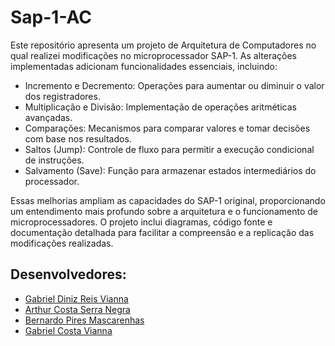 # Sap-1-AC
Este repositório apresenta um projeto de Arquitetura de Computadores no qual realizei modificações no microprocessador SAP-1. As alterações implementadas adicionam funcionalidades essenciais, incluindo:

<ul>
  <li>Incremento e Decremento: Operações para aumentar ou diminuir o valor dos registradores.</li> 
  <li>Multiplicação e Divisão: Implementação de operações aritméticas avançadas.</li>
  <li>Comparações: Mecanismos para comparar valores e tomar decisões com base nos resultados.</li>
  <li>Saltos (Jump): Controle de fluxo para permitir a execução condicional de instruções.</li>
  <li>Salvamento (Save): Função para armazenar estados intermediários do processador.</li>
</ul>


Essas melhorias ampliam as capacidades do SAP-1 original, proporcionando um entendimento mais profundo sobre a arquitetura e o funcionamento de microprocessadores. O projeto inclui diagramas, código fonte e documentação detalhada para facilitar a compreensão e a replicação das modificações realizadas.

## Desenvolvedores:
  <ul> 
    <a href="https://github.com/ygabsxw" ><li>Gabriel Diniz Reis Vianna</li></a>
    <a href="https://github.com/sevak19" ><li>Arthur Costa Serra Negra</li></a>
    <a href="https://github.com/BernardoPiresMascarenhas" ><li>Bernardo Pires Mascarenhas</li></a>
    <a href="https://github.com/gabriel-vianna1" ><li>Gabriel Costa Vianna</li></a>
  </ul>
